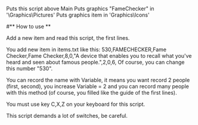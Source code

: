 Puts this script above Main
Puts graphics "FameChecker" in '\Graphics\Pictures'
Puts graphics item in 'Graphics\Icons'

#** How to use **

Add a new item and read this script, the first lines.

You add new item in items.txt like this:
530,FAMECHECKER,Fame Checker,Fame Checker,8,0,"A device that enables you to recall what you've heard and seen about famous people.",2,0,6,
Of course, you can change this number "530".

You can record the name with Variable, it means you want record 2 people (first, second), you increase Variable = 2 and 
you can record many people with this method (of course, you filled like the guide of the first lines).

You must use key C,X,Z on your keyboard for this script.

This script demands a lot of switches, be careful.